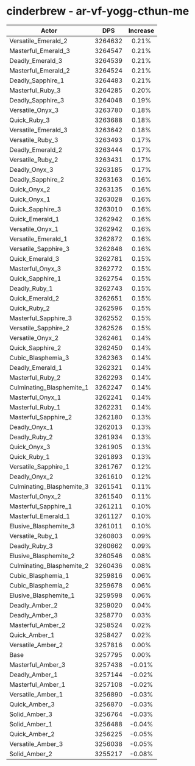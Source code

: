 # cinderbrew - ar-vf-yogg-cthun-me
| Actor | DPS | Increase |
|---|:---:|:---:|
|Versatile_Emerald_2|3264632|0.21%|
|Masterful_Emerald_3|3264547|0.21%|
|Deadly_Emerald_3|3264539|0.21%|
|Masterful_Emerald_2|3264524|0.21%|
|Deadly_Sapphire_1|3264483|0.21%|
|Masterful_Ruby_3|3264285|0.20%|
|Deadly_Sapphire_3|3264048|0.19%|
|Versatile_Onyx_3|3263780|0.18%|
|Quick_Ruby_3|3263688|0.18%|
|Versatile_Emerald_3|3263642|0.18%|
|Versatile_Ruby_3|3263493|0.17%|
|Deadly_Emerald_2|3263444|0.17%|
|Versatile_Ruby_2|3263431|0.17%|
|Deadly_Onyx_3|3263185|0.17%|
|Deadly_Sapphire_2|3263163|0.16%|
|Quick_Onyx_2|3263135|0.16%|
|Quick_Onyx_1|3263028|0.16%|
|Quick_Sapphire_3|3263010|0.16%|
|Quick_Emerald_1|3262942|0.16%|
|Versatile_Onyx_1|3262942|0.16%|
|Versatile_Emerald_1|3262872|0.16%|
|Versatile_Sapphire_3|3262848|0.16%|
|Quick_Emerald_3|3262781|0.15%|
|Masterful_Onyx_3|3262772|0.15%|
|Quick_Sapphire_1|3262754|0.15%|
|Deadly_Ruby_1|3262743|0.15%|
|Quick_Emerald_2|3262651|0.15%|
|Quick_Ruby_2|3262596|0.15%|
|Masterful_Sapphire_3|3262552|0.15%|
|Versatile_Sapphire_2|3262526|0.15%|
|Versatile_Onyx_2|3262461|0.14%|
|Quick_Sapphire_2|3262450|0.14%|
|Cubic_Blasphemia_3|3262363|0.14%|
|Deadly_Emerald_1|3262321|0.14%|
|Masterful_Ruby_2|3262293|0.14%|
|Culminating_Blasphemite_1|3262247|0.14%|
|Masterful_Onyx_1|3262241|0.14%|
|Masterful_Ruby_1|3262231|0.14%|
|Masterful_Sapphire_2|3262180|0.13%|
|Deadly_Onyx_1|3262013|0.13%|
|Deadly_Ruby_2|3261934|0.13%|
|Quick_Onyx_3|3261905|0.13%|
|Quick_Ruby_1|3261893|0.13%|
|Versatile_Sapphire_1|3261767|0.12%|
|Deadly_Onyx_2|3261610|0.12%|
|Culminating_Blasphemite_3|3261541|0.11%|
|Masterful_Onyx_2|3261540|0.11%|
|Masterful_Sapphire_1|3261211|0.10%|
|Masterful_Emerald_1|3261127|0.10%|
|Elusive_Blasphemite_3|3261011|0.10%|
|Versatile_Ruby_1|3260803|0.09%|
|Deadly_Ruby_3|3260662|0.09%|
|Elusive_Blasphemite_2|3260546|0.08%|
|Culminating_Blasphemite_2|3260436|0.08%|
|Cubic_Blasphemia_1|3259816|0.06%|
|Cubic_Blasphemia_2|3259678|0.06%|
|Elusive_Blasphemite_1|3259598|0.06%|
|Deadly_Amber_2|3259020|0.04%|
|Deadly_Amber_3|3258770|0.03%|
|Masterful_Amber_2|3258524|0.02%|
|Quick_Amber_1|3258427|0.02%|
|Versatile_Amber_2|3257816|0.00%|
|Base|3257795|0.00%|
|Masterful_Amber_3|3257438|-0.01%|
|Deadly_Amber_1|3257144|-0.02%|
|Masterful_Amber_1|3257108|-0.02%|
|Versatile_Amber_1|3256890|-0.03%|
|Quick_Amber_3|3256870|-0.03%|
|Solid_Amber_3|3256764|-0.03%|
|Solid_Amber_1|3256488|-0.04%|
|Quick_Amber_2|3256225|-0.05%|
|Versatile_Amber_3|3256038|-0.05%|
|Solid_Amber_2|3255217|-0.08%|
